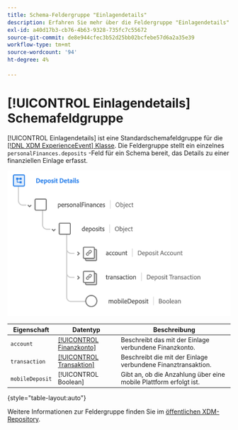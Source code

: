 ```yaml
---
title: Schema-Feldergruppe "Einlagendetails"
description: Erfahren Sie mehr über die Feldergruppe "Einlagendetails".
exl-id: a40d17b3-cb76-4b63-9328-735fc7c55672
source-git-commit: de8e944cfec3b52d25bb02bcfebe57d6a2a35e39
workflow-type: tm+mt
source-wordcount: '94'
ht-degree: 4%

---
```


# [!UICONTROL Einlagendetails] Schemafeldgruppe

[!UICONTROL Einlagendetails] ist eine Standardschemafeldgruppe für die [[!DNL XDM ExperienceEvent] Klasse](../../classes/experienceevent.md). Die Feldergruppe stellt ein einzelnes `personalFinances.deposits` -Feld für ein Schema bereit, das Details zu einer finanziellen Einlage erfasst.

![](../../images/field-groups/deposit-details.png)

| Eigenschaft | Datentyp | Beschreibung |
| --- | --- | --- |
| `account` | [[!UICONTROL Finanzkonto]](../../data-types/financial-account.md) | Beschreibt das mit der Einlage verbundene Finanzkonto. |
| `transaction` | [[!UICONTROL Transaktion]](../../data-types/transaction.md) | Beschreibt die mit der Einlage verbundene Finanztransaktion. |
| `mobileDeposit` | [!UICONTROL Boolean] | Gibt an, ob die Anzahlung über eine mobile Plattform erfolgt ist. |

{style="table-layout:auto"}

Weitere Informationen zur Feldergruppe finden Sie im [öffentlichen XDM-Repository](https://github.com/adobe/xdm/blob/master/docs/reference/fieldgroups/experience-event/industry-verticals/experienceevent-deposit-details.schema.json).
